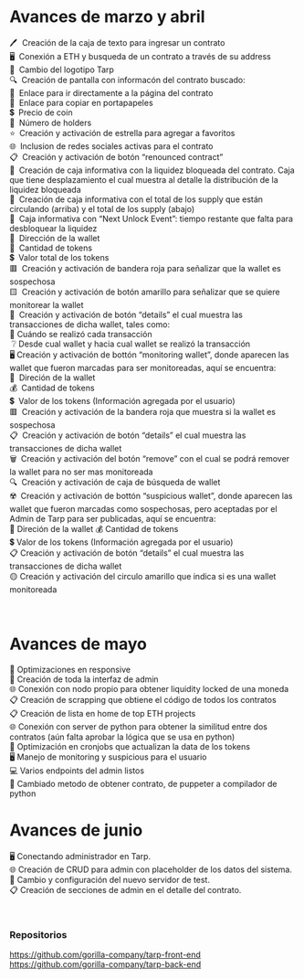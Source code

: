 # Avances de marzo y abril

🖊 ​​​​  ​Creación de la caja de texto para ingresar un contrato
<br>
🖥  Conexión a ETH y busqueda de un contrato a través de su address
<br>
🎨  Cambio del logotipo Tarp
<br>
🔍  Creación de pantalla con informacón del contrato buscado: <br>
🔗  Enlace para ir directamente a la página del contrato <br>
🔗  Enlace para copiar en portapapeles <br>
💲  Precio de coin <br>
🔢  Número de holders <br>
⭐  Creación y activación de estrella para agregar a favoritos <br>
🌐  Inclusion de redes sociales activas para el contrato <br>
📋  Creación y activación de botón “renounced contract” <br>
📑  Creación de caja informativa con la liquidez bloqueada del contrato. Caja que tiene desplazamiento el cual muestra al detalle la distribución de la liquidez bloqueada <br>
📑  Creación de caja informativa con el total de los supply que están circulando (arriba) y el total de los supply (abajo) <br>
📑  Caja informativa con “Next Unlock Event”: tiempo restante que falta para desbloquear la liquidez<br>
📍  Dirección de la wallet <br>
🔢  Cantidad de tokens <br>
💲  Valor total de los tokens <br>
🟥  Creación y activación de bandera roja para señalizar que la wallet es sospechosa <br>
🟨  Creación y activación de botón amarillo para señalizar que se quiere monitorear la wallet <br>
📑  Creación y activación de botón “details” el cual muestra las transacciones de dicha wallet, tales como: <br>
📆 Cuándo se realizó cada transacción <br>
 ❔ Desde cual wallet y hacia cual wallet se realizó la transacción <br>
🖥 Creación y activación de bottón “monitoring wallet”, donde aparecen las wallet que fueron marcadas para ser monitoreadas, aquí se encuentra:<br>
📍  Direción de la wallet <br>
💰  Cantidad de tokens <br>
💲  Valor de los tokens (Información agregada por el usuario) <br>
🟥  Creación y activación de la bandera roja que muestra si la wallet es sospechosa <br>
📋  Creación y activación de botón “details” el cual muestra las transacciones de dicha wallet <br>
🗑  Creación y activación del botón “remove” con el cual se podrá remover la wallet para no ser mas monitoreada<br>
🔍  Creación y activación de caja de búsqueda de wallet <br>
☢️  Creación y activación de bottón “suspicious wallet”, donde aparecen las wallet que fueron marcadas como sospechosas, pero aceptadas por el Admin de Tarp para ser publicadas, aquí se encuentra: <br>
📍 Direción de la wallet
💰 Cantidad de tokens <br>
💲 Valor de los tokens (Información agregada por el usuario) <br>
📋 Creación y activación de botón “details” el cual muestra las transacciones de dicha wallet <br>
🟡 Creación y activación del circulo amarillo que indica si es una wallet monitoreada <br>

<br>

# Avances de mayo

🚀 Optimizaciones en responsive <br />
🎨 Creación de toda la interfaz de admin <br />
🌐 Conexión con nodo propio para obtener liquidity locked de una moneda <br />
📋 Creación de scrapping que obtiene el código de todos los contratos <br />
📋 Creación de lista en home de top ETH projects <br />
🌐 Conexión con server de python para obtener la similitud entre dos contratos (aún falta aprobar la lógica que se usa en python) <br />
🚀 Optimización en cronjobs que actualizan la data de los tokens <br />
🖥 Manejo de monitoring y suspicious para el usuario <br />
💻 Varios endpoints del admin listos <br />
🐍 Cambiado metodo de obtener contrato, de puppeter a compilador de python<br />

# Avances de junio

🖥 Conectando administrador en Tarp.<br>
🌐 Creación de CRUD para admin con placeholder de los datos del sistema.<br>
🔧 Cambio y configuración del nuevo servidor de test.<br>
📋 Creación de secciones de admin en el detalle del contrato.<br>

<br>

### Repositorios <br />

https://github.com/gorilla-company/tarp-front-end<br />
https://github.com/gorilla-company/tarp-back-end<br />
